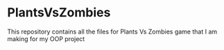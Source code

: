 # PlantsVsZombies
This repository contains all the files for Plants Vs Zombies game that I am making for my OOP project
